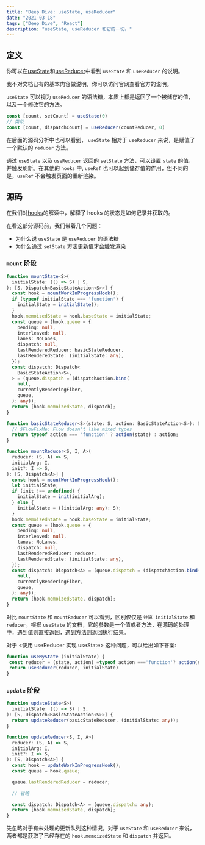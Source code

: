 ```yaml
---
title: "Deep Dive: useState, useReducer"
date: "2021-03-18"
tags: ["Deep Dive", "React"]
description: "useState, useReducer 和它的一切。"
---
```


## 定义

你可以在[useState](https://reactjs.org/docs/hooks-reference.html#usestate)和[useReducer](https://reactjs.org/docs/hooks-reference.html#usereducer)中看到 `useState` 和 `useReducer` 的说明。

我不对文档已有的基本内容做说明，你可以访问官网查看官方的说明。

`useState` 可以视为 `useReducer` 的语法糖，本质上都是返回了一个被储存的值，以及一个修改它的方法。

```js
const [count, setCount] = useState(0)
// 类似
const [count, dispatchCount] = useReducer(countReducer, 0)
```

在后面的源码分析中也可以看到， `useState` 相对于 `useReducer` 来说，是赋值了一个默认的 `reducer` 方法。

通过 `useState` 以及 `useReducer` 返回的 `setState` 方法，可以设置 `state` 的值，并触发刷新。在其他的 `hooks` 中, `useRef` 也可以起到储存值的作用，但不同的是，`useRef` 不会触发页面的重新渲染。

## 源码

在我们对[hooks](/react/hooks)的解读中，解释了 hooks 的状态是如何记录并获取的。

在看这部分源码前，我们带着几个问题：

- 为什么说 `useState` 是 `useReducer` 的语法糖
- 为什么通过 `setState` 方法更新值才会触发渲染

### `mount` 阶段

```ts
function mountState<S>(
  initialState: (() => S) | S,
): [S, Dispatch<BasicStateAction<S>>] {
  const hook = mountWorkInProgressHook();
  if (typeof initialState === 'function') {
    initialState = initialState();
  }
  hook.memoizedState = hook.baseState = initialState;
  const queue = (hook.queue = {
    pending: null,
    interleaved: null,
    lanes: NoLanes,
    dispatch: null,
    lastRenderedReducer: basicStateReducer,
    lastRenderedState: (initialState: any),
  });
  const dispatch: Dispatch<
    BasicStateAction<S>,
  > = (queue.dispatch = (dispatchAction.bind(
    null,
    currentlyRenderingFiber,
    queue,
  ): any));
  return [hook.memoizedState, dispatch];
}

function basicStateReducer<S>(state: S, action: BasicStateAction<S>): S {
  // $FlowFixMe: Flow doesn't like mixed types
  return typeof action === 'function' ? action(state) : action;
}

function mountReducer<S, I, A>(
  reducer: (S, A) => S,
  initialArg: I,
  init?: I => S,
): [S, Dispatch<A>] {
  const hook = mountWorkInProgressHook();
  let initialState;
  if (init !== undefined) {
    initialState = init(initialArg);
  } else {
    initialState = ((initialArg: any): S);
  }
  hook.memoizedState = hook.baseState = initialState;
  const queue = (hook.queue = {
    pending: null,
    interleaved: null,
    lanes: NoLanes,
    dispatch: null,
    lastRenderedReducer: reducer,
    lastRenderedState: (initialState: any),
  });
  const dispatch: Dispatch<A> = (queue.dispatch = (dispatchAction.bind(
    null,
    currentlyRenderingFiber,
    queue,
  ): any));
  return [hook.memoizedState, dispatch];
}
```

对比 `mountState` 和 `mountReducer` 可以看到，区别仅仅是 `计算 initialState` 和 `reducer`。根据 `useState` 的文档，它的参数是一个值或者方法，在源码的处理中，遇到值则直接返回，遇到方法则返回执行结果。

对于 <使用 useReducer 实现 useState> 这种问题，可以给出如下答案:
>
```ts
function useMyState (initialState) {
 const reducer = (state, action) =typeof action ==='function'? action(state): action
 return useReducer(reducer, initialState)
}
```

### `update` 阶段

```ts
function updateState<S>(
  initialState: (() => S) | S,
): [S, Dispatch<BasicStateAction<S>>] {
  return updateReducer(basicStateReducer, (initialState: any));
}

function updateReducer<S, I, A>(
  reducer: (S, A) => S,
  initialArg: I,
  init?: I => S,
): [S, Dispatch<A>] {
  const hook = updateWorkInProgressHook();
  const queue = hook.queue;

  queue.lastRenderedReducer = reducer;
  
  // 省略

  const dispatch: Dispatch<A> = (queue.dispatch: any);
  return [hook.memoizedState, dispatch];
}
```

先忽略对于有未处理的更新队列这种情况，对于 `useState` 和 `useReducer` 来说，两者都是获取了已经存在的 `hook.memoizedState` 和 `dispatch` 并返回。
